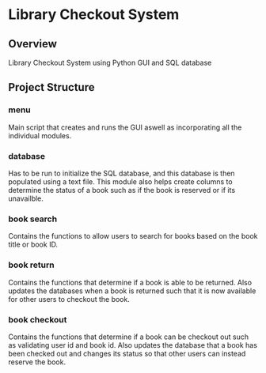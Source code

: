 # Library Checkout System
## Overview
Library Checkout System using Python GUI and SQL database

## Project Structure

### menu
Main script that creates and runs the GUI aswell as incorporating all the individual modules.

### database
Has to be run to initialize the SQL database, and this database is then populated using a text file. This module also helps create columns to determine the status of a book such as if the book is reserved or if its unavailble.

### book search
Contains the functions to allow users to search for books based on the book title or book ID.

### book return
Contains the functions that determine if a book is able to be returned. Also updates the databases when a book is returned such that it is now available for other users to checkout the book.

### book checkout
Contains the functions that determine if a book can be checkout out such as validating user id and book id. Also updates the database that a book has been checked out and changes its status so that other users can instead reserve the book.
